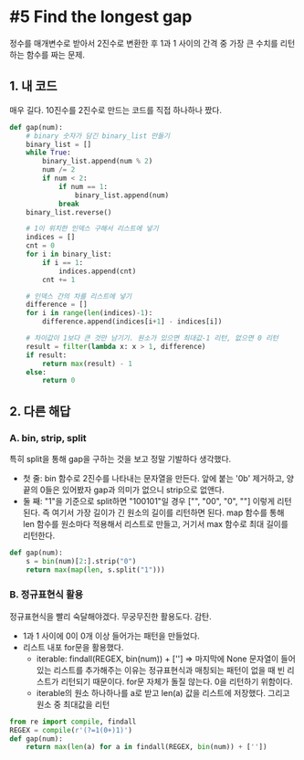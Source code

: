# #5 Find the longest gap
정수를 매개변수로 받아서 2진수로 변환한 후 1과 1 사이의 간격 중 가장 큰 수치를 리턴하는 함수를 짜는 문제.

## 1. 내 코드
매우 길다. 10진수를 2진수로 만드는 코드를 직접 하나하나 짰다.

```python
def gap(num):
    # binary 숫자가 담긴 binary_list 만들기
    binary_list = []
    while True:
        binary_list.append(num % 2)
        num /= 2
        if num < 2:
            if num == 1:
                binary_list.append(num)
            break
    binary_list.reverse()

    # 1이 위치한 인덱스 구해서 리스트에 넣기
    indices = []
    cnt = 0
    for i in binary_list:
        if i == 1:
            indices.append(cnt)
        cnt += 1

    # 인덱스 간의 차를 리스트에 넣기
    difference = []
    for i in range(len(indices)-1):
        difference.append(indices[i+1] - indices[i])

    # 차이값이 1보다 큰 것만 남기기. 원소가 있으면 최대값-1 리턴, 없으면 0 리턴
    result = filter(lambda x: x > 1, difference)
    if result:
        return max(result) - 1
    else:
        return 0
```

## 2. 다른 해답

### A. bin, strip, split
특히 split을 통해 gap을 구하는 것을 보고 정말 기발하다 생각했다.

- 첫 줄: bin 함수로 2진수를 나타내는 문자열을 만든다. 앞에 붙는 '0b' 제거하고, 양 끝의 0들은 있어봤자 gap과 의미가 없으니 strip으로 없앤다.
- 둘 째: "1"을 기준으로 split하면 "100101"일 경우 ["", "00", "0", ""] 이렇게 리턴된다. 즉 여기서 가장 길이가 긴 원소의 길이를 리턴하면 된다. map 함수를 통해 len 함수를 원소마다 적용해서 리스트로 만들고, 거기서 max 함수로 최대 길이를 리턴한다.

```python
def gap(num):
    s = bin(num)[2:].strip("0")
    return max(map(len, s.split("1")))
```

### B. 정규표현식 활용
정규표현식을 빨리 숙달해야겠다. 무궁무진한 활용도다. 감탄.

- 1과 1 사이에 0이 0개 이상 들어가는 패턴을 만들었다.
- 리스트 내포 for문을 활용했다.
    - iterable: findall(REGEX, bin(num)) + [''] => 마지막에 None 문자열이 들어있는 리스트를 추가해주는 이유는 정규표현식과 매칭되는 패턴이 없을 때 빈 리스트가 리턴되기 때문이다. for문 자체가 돌질 않는다. 0을 리턴하기 위함이다.
    - iterable의 원소 하나하나를 a로 받고 len(a) 값을 리스트에 저장했다. 그리고 원소 중 최대값을 리턴

```python
from re import compile, findall
REGEX = compile(r'(?=1(0+)1)')
def gap(num):
    return max(len(a) for a in findall(REGEX, bin(num)) + [''])
```
